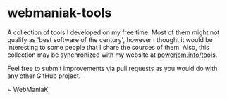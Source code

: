 # webmaniak-tools

A collection of tools I developed on my free time. Most of them might not qualify as 'best software of the century', however I thought it would be interesting to some people that I share the sources of them. Also, this collection may be synchronized with my website at [powerjpm.info/tools](https://powerjpm.info/tools).

Feel free to submit improvements via pull requests as you would do with any other GitHub project.

~ WebManiaK